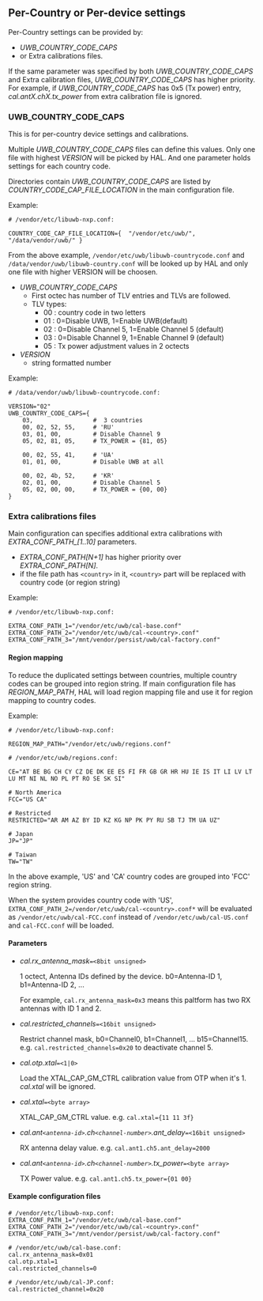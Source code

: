 ## Per-Country or Per-device settings

Per-Country settings can be provided by:

- *UWB_COUNTRY_CODE_CAPS*
- or Extra calibrations files.

If the same parameter was specified by both *UWB_COUNTRY_CODE_CAPS* and
Extra calibration files, *UWB_COUNTRY_CODE_CAPS* has higher priority.
For example, if *UWB_COUNTRY_CODE_CAPS* has 0x5 (Tx power) entry, *cal.antX.chX.tx_power* from extra calibration file is ignored.

### UWB_COUNTRY_CODE_CAPS

This is for per-country device settings and calibrations.

Multiple *UWB_COUNTRY_CODE_CAPS* files can define this values.
Only one file with highest *VERSION* will be picked by HAL. And one parameter holds settings for each country code.

Directories contain *UWB_COUNTRY_CODE_CAPS* are listed by *COUNTRY_CODE_CAP_FILE_LOCATION*
in the main configuration file.

Example:

``````
# /vendor/etc/libuwb-nxp.conf:

COUNTRY_CODE_CAP_FILE_LOCATION={  "/vendor/etc/uwb/", "/data/vendor/uwb/" }
``````

From the above example, `/vendor/etc/uwb/libuwb-countrycode.conf` and
`/data/vendor/uwb/libuwb-country.conf` will be looked up by HAL and only one file with higher VERSION will be choosen.

* *UWB_COUNTRY_CODE_CAPS*
  * First octec has number of TLV entries and TLVs are followed.
  * TLV types:
     * 00 : country code in two letters
     * 01 : 0=Disable UWB, 1=Enable UWB(default)
     * 02 : 0=Disable Channel 5, 1=Enable Channel 5 (default)
     * 03 : 0=Disable Channel 9, 1=Enable Channel 9 (default)
     * 05 : Tx power adjustment values in 2 octects
* *VERSION*
  * string formatted number

Example:

```
# /data/vendor/uwb/libuwb-countrycode.conf:

VERSION="02"
UWB_COUNTRY_CODE_CAPS={
    03,                 #  3 countries
    00, 02, 52, 55,     # 'RU'
    03, 01, 00,         # Disable Channel 9
    05, 02, 81, 05,     # TX_POWER = {81, 05}

    00, 02, 55, 41,     # 'UA'
    01, 01, 00,         # Disable UWB at all

    00, 02, 4b, 52,     # 'KR'
    02, 01, 00,         # Disable Channel 5
    05, 02, 00, 00,     # TX_POWER = {00, 00}
}
```

### Extra calibrations files

Main configuration can specifies additional extra calibrations with *EXTRA_CONF_PATH_[1..10]* parameters.

* *EXTRA_CONF_PATH[N+1]* has higher priority over *EXTRA_CONF_PATH[N]*.
* if the file path has `<country>` in it, `<country>` part will be replaced with country code (or region string)

Example:

```
# /vendor/etc/libuwb-nxp.conf:

EXTRA_CONF_PATH_1="/vendor/etc/uwb/cal-base.conf"
EXTRA_CONF_PATH_2="/vendor/etc/uwb/cal-<country>.conf"
EXTRA_CONF_PATH_3="/mnt/vendor/persist/uwb/cal-factory.conf"
```

#### Region mapping

To reduce the duplicated settings between countries, multiple country codes can be grouped into region string. If main configuration file has *REGION_MAP_PATH*, HAL will load region mapping file and use it for region mapping to country codes.

Example:

```
# /vendor/etc/libuwb-nxp.conf:

REGION_MAP_PATH="/vendor/etc/uwb/regions.conf"
```

```
# /vendor/etc/uwb/regions.conf:

CE="AT BE BG CH CY CZ DE DK EE ES FI FR GB GR HR HU IE IS IT LI LV LT LU MT NI NL NO PL PT RO SE SK SI"

# North America
FCC="US CA"

# Restricted
RESTRICTED="AR AM AZ BY ID KZ KG NP PK PY RU SB TJ TM UA UZ"

# Japan
JP="JP"

# Taiwan
TW="TW"
```

In the above example, 'US' and 'CA' country codes are grouped into 'FCC' region string.

When the system provides country code with 'US', `EXTRA_CONF_PATH_2=/vendor/etc/uwb/cal-<country>.conf*` will be evaluated as `/vendor/etc/uwb/cal-FCC.conf` instead of `/vendor/etc/uwb/cal-US.conf` and `cal-FCC.conf` will be loaded.

#### Parameters
* *cal.rx_antenna_mask*`=<8bit unsigned>`

  1 octect, Antenna IDs defined by the device. b0=Antenna-ID 1, b1=Antenna-ID 2, ...

  For example, `cal.rx_antenna_mask=0x3` means this paltform has two RX antennas with ID 1 and 2.

* *cal.restricted_channels*`=<16bit unsigned>`

  Restrict channel mask, b0=Channel0, b1=Channel1, ... b15=Channel15. e.g. `cal.restricted_channels=0x20` to deactivate channel 5.

* *cal.otp.xtal*`=<1|0>`

  Load the XTAL_CAP_GM_CTRL calibration value from OTP when it's 1. *cal.xtal* will be ignored.

* *cal.xtal*`=<byte array>`

  XTAL_CAP_GM_CTRL value. e.g. `cal.xtal={11 11 3f}`

* *cal.ant`<antenna-id>`.ch`<channel-number>`.ant_delay*`=<16bit unsigned>`

  RX antenna delay value. e.g. `cal.ant1.ch5.ant_delay=2000`

* *cal.ant`<antenna-id>`.ch`<channel-number>`.tx_power*`=<byte array>`

  TX Power value. e.g. `cal.ant1.ch5.tx_power={01 00}`

#### Example configuration files
```
# /vendor/etc/libuwb-nxp.conf:
EXTRA_CONF_PATH_1="/vendor/etc/uwb/cal-base.conf"
EXTRA_CONF_PATH_2="/vendor/etc/uwb/cal-<country>.conf"
EXTRA_CONF_PATH_3="/mnt/vendor/persist/uwb/cal-factory.conf"

# /vendor/etc/uwb/cal-base.conf:
cal.rx_antenna_mask=0x01
cal.otp.xtal=1
cal.restricted_channels=0

# /vendor/etc/uwb/cal-JP.conf:
cal.restricted_channel=0x20
```
